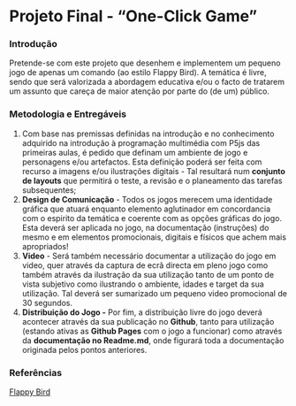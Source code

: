 # Projeto Final - “One-Click Game”

### Introdução

Pretende-se com este projeto que desenhem e implementem um pequeno jogo de apenas um comando (ao estilo Flappy Bird). A temática é livre, sendo que será valorizada a abordagem educativa e/ou o facto de tratarem um assunto que careça de maior atenção por parte do (de um) público.

### Metodologia e Entregáveis

1. Com base nas premissas definidas na introdução e no conhecimento adquirido na introdução à programação multimédia com P5js das primeiras aulas, é pedido que definam um ambiente de jogo e personagens e/ou artefactos. Esta definição poderá ser feita com recurso a imagens e/ou ilustrações digitais - Tal resultará num **conjunto de layouts** que permitirá o teste, a revisão e o planeamento das tarefas subsequentes;
2. **Design de Comunicação** - Todos os jogos merecem uma identidade gráfica que atuará enquanto elemento aglutinador em concordancia com o espirito da temática e coerente com as opções gráficas do jogo. Esta deverá ser aplicada no jogo, na documentação (instruções) do mesmo e em elementos promocionais, digitais e físicos que achem mais apropriados!
3. **Video** - Será também necessário documentar a utilização do jogo em video, quer através da captura de ecrã directa em pleno jogo como também através da ilustração da sua utilização tanto de um ponto de vista subjetivo como ilustrando o ambiente, idades e target da sua utilização. Tal deverá ser sumarizado um pequeno video promocional de 30 segundos.
4. **Distribuição do Jogo -** Por fim, a distribuição livre do jogo deverá acontecer através da sua publicação no **Github**, tanto para utilização (estando ativas as **Github Pages** com o jogo a funcionar) como através da **documentação no Readme.md**, onde figurará toda a documentação originada pelos pontos anteriores.

### Referências

[Flappy Bird](https://flappybird.io/)